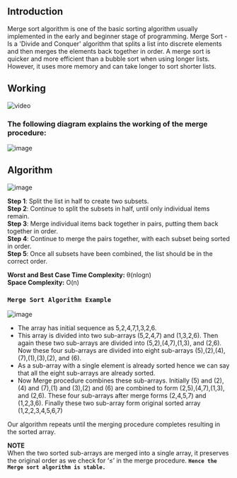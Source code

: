 ## Introduction

Merge sort algorithm is one of the basic sorting algorithm usually implemented in the early and beginner stage of programming.
Merge Sort - Is a 'Divide and Conquer' algorithm that splits a list into discrete elements and then merges the elements back together in order.
A merge sort is quicker and more efficient than a bubble sort when using longer lists. However, it uses more memory and can take longer to sort shorter lists.

## Working
![video](https://bournetocode.com/projects/GCSE_Computing_Fundamentals/pages/img/merge_sort_ani.gif)<br/>
### The following diagram explains the working of the merge procedure:<br/>
![image](https://miro.medium.com/max/828/1*cFSX2SOwZ5ZN4keqHmX00A.png)

## Algorithm

![image](http://miftyisbored.com/wp-content/uploads/2015/01/Merge-sort-analysis.jpg)<br/>

**Step 1**: Split the list in half to create two subsets.<br/>
**Step 2**: Continue to split the subsets in half, until only individual items remain.<br/>
**Step 3**: Merge individual items back together in pairs, putting them back together in order.<br/>
**Step 4**: Continue to merge the pairs together, with each subset being sorted in order.<br/>
**Step 5**: Once all subsets have been combined, the list should be in the correct order.<br/>

**Worst and Best Case Time Complexity:** θ(nlogn)
<br/>**Space Complexity:** O(n)

### ``Merge Sort Algorithm Example``<br/>

![image](https://miro.medium.com/max/828/1*KKOLPjSopMYlHi0dvwb-3Q.png)<br/>
- The array has initial sequence as 5,2,4,7,1,3,2,6.<br/>
- This array is divided into two sub-arrays (5,2,4,7) and (1,3,2,6). Then again these two sub-arrays are divided into (5,2),(4,7),(1,3), and (2,6). Now these four sub-arrays are divided into eight sub-arrays (5),(2),(4),(7),(1),(3),(2), and (6).<br/>
- As a sub-array with a single element is already sorted hence we can say that all the eight sub-arrays are already sorted.<br/>
- Now Merge procedure combines these sub-arrays. Initially (5) and (2),(4) and (7),(1) and (3),(2) and (6) are combined to form (2,5),(4,7),(1,3), and (2,6). These four sub-arrays after merge forms (2,4,5,7) and (1,2,3,6). Finally these two sub-array form original sorted array (1,2,2,3,4,5,6,7)<br/>

Our algorithm repeats until the merging procedure completes resulting in the sorted array.

**NOTE**<br/>
When the two sorted sub-arrays are merged into a single array, it preserves the original order as we check for ‘≤’ in the merge procedure.
**``Hence the Merge sort algorithm is stable.``**
